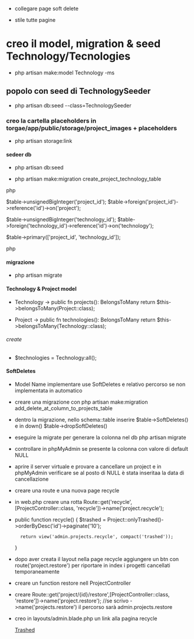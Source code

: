 <!-- creiamo con Laravel un sistema customizzato di gestione del nostro Portfolio di progetti. Questo progetto lo porteremo avanti fino alla fine di Novembre, usando varie repo, é quindi di massima importanza che ci lavoriate con cura e in modo dettagliato.

Oggi iniziamo un nuovo progetto che si arricchirà nel corso delle prossime lezioni: man mano aggiungeremo funzionalità e vedremo la nostra applicazione crescere ed evolvere.

Nel pomeriggio, rifate ciò che abbiamo visto insieme stamattina stilando tutto a vostro piacere utilizzando Bootstra/SASS.

Descrizione:
Ripercorriamo gli steps fatti a lezione ed iniziamo un nuovo progetto usando laravel breeze ed il pacchetto Laravel 9 Preset con autenticazione.

Iniziamo con il definire il layout, modello, migrazione, controller e rotte necessarie per il sistema portfolio:
Autenticazione: si parte con l'autenticazione e la creazione di un layout per back-office

Creazione del modello Project con relativa migrazione, seeder, controller e rotte

Per la parte di back-office creiamo un resource controller Admin\\ProjectController per gestire tutte le operazioni CRUD dei progetti

Bonus
Implementiamo la validazione dei dati dei Progetti nelle operazioni CRUD che lo richiedono usando due form requests. -->





- collegare page soft delete

- stile tutte pagine



<!-- 

continuiamo a lavorare sul codice dei giorni scorsi, ma in una nuova repo e aggiungiamo una nuova entità Type.

Questa entità rappresenta la tipologia di progetto ed è in relazione one to many con i progetti.

I task da svolgere sono diversi, ma alcuni di essi sono un ripasso di ciò che abbiamo fatto nelle lezioni dei giorni scorsi:

creare la migration per la tabella types

creare il model Type

creare la migration di modifica per la tabella projects per aggiungere la chiave esterna

aggiungere ai model Type e Projecti metodi per definire la relazione one to many

visualizzare nella pagina di dettaglio di un progetto la tipologia associata, se presente

permettere all’utente di associare una tipologia nella pagina di creazione e modifica di un progetto

gestire il salvataggio dell’associazione progetto-tipologia con opportune regole di validazione



Bonus 1 (non opzionale):

creare il seeder per il model Type.

Bonus 2 (opzionale):

aggiungere le operazioni CRUD per il model Type, in modo da gestire le tipologie di progetto direttamente dal pannello di amministrazione.

 -->

# creo il model, migration & seed Technology/Tecnologies

- php artisan make:model Technology -ms

## popolo con seed di TechnologySeeder

 - php artisan db:seed --class=TechnologySeeder

### creo la cartella placeholders in torgae/app/public/storage/project_images + placeholders

- php artisan storage:link

#### sedeer db

- php artisan db:seed

- php artisan make:migration create_project_technology_table

php

$table->unsignedBigInteger('project_id');
$table->foreign('project_id')->reference('id')->on('project');

$table->unsignedBigInteger('technology_id');
$table->foreign('technology_id')->reference('id')->on('technology');

$table->primary(['project_id', 'technology_id']);

php

#### migrazione

- php artisan migrate

#### Technology & Project model

- Technology -> public fn projects(): BelongsToMany
                return $this->belongsToMany(Project::class);

- Project -> public fn technologies(): BelongsToMany
                return $this->belongsToMany(Technology::class);


                
###### create 

- $technologies = Technology:all();


#### SoftDeletes

- Model Name implementare use SoftDeletes e relativo percorso se non implementata in automatico

- creare una migrazione con php artisan make:migration add_delete_at_column_to_projects_table

- dentro la migrazione, nello schema::table inserire $table->SoftDeletes() e in down() $table->dropSoftDeletes()

- eseguire la migrate per generare la colonna nel db php artisan migrate

- controllare in phpMyAdmin se presente la colonna con valore di default NULL

- aprire il server virtuale e provare a cancellare un project e in phpMyAdmin verificare se al posto di NULL è stata inseritaa la data di cancellazione

- creare una route e una nuova page recycle

- in web.php creare una rotta Route::get('recycle', [ProjectController::class, 'recycle'])->name('project.recycle');

- public function recycle() {
        $trashed = Project::onlyTrashed()->orderByDesc('id')->paginate('10');
        
        return view('admin.projects.recycle', compact('trashed'));
        
    }

- dopo aver creata il layout nella page recycle aggiungere un btn con route('project.restore') per riportare in index i progetti cancellati temporaneamente

- creare un function restore nell ProjectController

- creare Route::get('project/{id}/restore',[ProjectController::class, 'restore'])->name('project.restore'); //se scrivo ->name('projects.restore') il percorso sarà admin.projects.restore

- creo in layouts/admin.blade.php un link alla pagina recycle

    <a class="nav-link text-white {{ Route::currentRouteName() == 'project.recycle'}}" href="{{route('project.recycle')}}">
        <i class="fa-solid fa-dumpster fa-lg fa-fw"></i> Trashed
    </a> 


    <!-- 

    continuiamo a lavorare sul codice dei giorni scorsi, ma in una nuova repo.
    L’esercizio di oggi è suddiviso in milestone ed è importante che ne seguiate l’ordine.
    Avrete due repo nelle quali lavore e due progetti differenti.
    Uno sará il vostro back-office (il gestionale del portfolio)
    l'altro sará una SPA che useremo per mostrare alle aziende quanto siete forti e i lavori che avete realizzato! :baby-yoda:

    Milestone 1

    nome repo 1: laravel-api
    Aggiungiamo al nostro progetto Laravel una nuovo Api/ProjectController. Questo controller risponderà a delle richieste via API e si occuperà di restituire la lista dei progetti presenti nel database in formato json.

    Milestone 2

    Testiamo la chiamata API tramite Postman e assicuriamoci di ricevere i dati correttamente.

    Milestone 3

    nome repo 2: vite-boolfolio Iniziamo ad occuparci della parte front-office della nostra applicazione: creiamo un nuovo progetto Vue 3 con Vite e installiamo axios. Colleghiamo questo progetto ad una repo separata.

    Milestone 4
    Nel componente principale della nostra Vue App facciamo una chiamata API all’endpoint costruito nel progetto Laravel (milestone 1) e recuperiamo tutti i progetti dal nostro back-end. Stampiamo in console i risultati e verifichiamo di ricevere i dati correttamente.

    Milestone 5
    Creiamo un nuovo componente ProjectCard, che corrisponde ad una card per visualizzare un progetto. Utilizziamo questo componente per visualizzare tutti i progetti ricevuti tramite API.
    
    Bonus:
    Gestire la paginazione dei risultati    
    
     -->